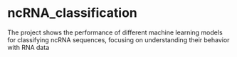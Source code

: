 # ncRNA_classification
The project shows the performance of different machine learning models for classifying ncRNA sequences, focusing on understanding their behavior with RNA data
